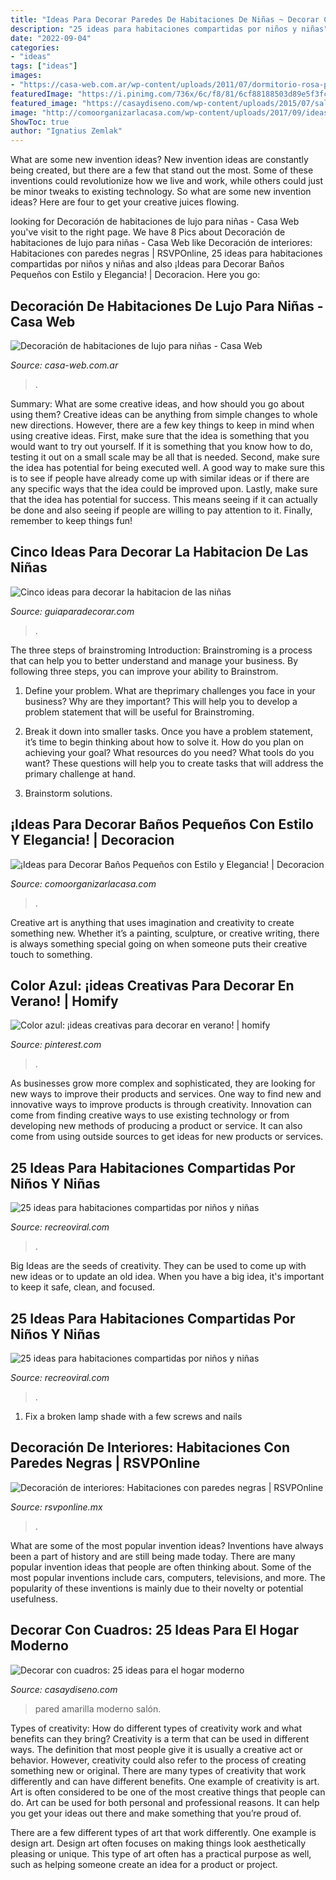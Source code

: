 ```yaml
---
title: "Ideas Para Decorar Paredes De Habitaciones De Niñas ~ Decorar Con Cuadros: 25 Ideas Para El Hogar Moderno"
description: "25 ideas para habitaciones compartidas por niños y niñas"
date: "2022-09-04"
categories:
- "ideas"
tags: ["ideas"]
images:
- "https://casa-web.com.ar/wp-content/uploads/2011/07/dormitorio-rosa-para-nena-moderno-elegante-400x300.jpg"
featuredImage: "https://i.pinimg.com/736x/6c/f8/81/6cf88188503d89e5f3fc7baa21325622.jpg"
featured_image: "https://casaydiseno.com/wp-content/uploads/2015/07/salon-estilo-contemporaneo-pared-amarilla-mesa-cristal.jpeg"
image: "http://comoorganizarlacasa.com/wp-content/uploads/2017/09/ideas-para-decorar-banos-pequenos-16.jpg"
ShowToc: true
author: "Ignatius Zemlak"
---
```



What are some new invention ideas?
New invention ideas are constantly being created, but there are a few that stand out the most. Some of these inventions could revolutionize how we live and work, while others could just be minor tweaks to existing technology. So what are some new invention ideas? Here are four to get your creative juices flowing.

	

		
looking for Decoración de habitaciones de lujo para niñas - Casa Web you've visit to the right page. We have 8 Pics about Decoración de habitaciones de lujo para niñas - Casa Web like Decoración de interiores: Habitaciones con paredes negras | RSVPOnline, 25 ideas para habitaciones compartidas por niños y niñas and also ¡Ideas para Decorar Baños Pequeños con Estilo y Elegancia! | Decoracion. Here you go:
		
    
## Decoración De Habitaciones De Lujo Para Niñas - Casa Web

<img loading=lazy src="https://casa-web.com.ar/wp-content/uploads/2011/07/dormitorio-rosa-para-nena-moderno-elegante-400x300.jpg" onerror="this.onerror=null;this.src='https://tse2.mm.bing.net/th?id=OIP.n9YsRzWrFHCbnEJTXPPDKAAAAA&amp;pid=15.1';" alt="Decoración de habitaciones de lujo para niñas - Casa Web">

_Source: casa-web.com.ar_

>. 

	

Summary: What are some creative ideas, and how should you go about using them?
Creative ideas can be anything from simple changes to whole new directions. However, there are a few key things to keep in mind when using creative ideas. First, make sure that the idea is something that you would want to try out yourself. If it is something that you know how to do, testing it out on a small scale may be all that is needed. Second, make sure the idea has potential for being executed well. A good way to make sure this is to see if people have already come up with similar ideas or if there are any specific ways that the idea could be improved upon. Lastly, make sure that the idea has potential for success. This means seeing if it can actually be done and also seeing if people are willing to pay attention to it. Finally, remember to keep things fun!

    
## Cinco Ideas Para Decorar La Habitacion De Las Niñas

<img loading=lazy src="https://www.guiaparadecorar.com/wp-content/uploads/2010/10/Cinco-ideas-para-decorar-la-habitacion-de-las-niñas-04.jpg" onerror="this.onerror=null;this.src='https://tse2.mm.bing.net/th?id=OIP.ih5cllhJ5duRNCMnWXs_fAHaFi&amp;pid=15.1';" alt="Cinco ideas para decorar la habitacion de las niñas">

_Source: guiaparadecorar.com_

>. 

	

The three steps of brainstroming
Introduction:
Brainstroming is a process that can help you to better understand and manage your business. By following three steps, you can improve your ability to Brainstrom.

1. Define your problem. What are theprimary challenges you face in your business? Why are they important? This will help you to develop a problem statement that will be useful for Brainstroming.

2. Break it down into smaller tasks. Once you have a problem statement, it’s time to begin thinking about how to solve it. How do you plan on achieving your goal? What resources do you need? What tools do you want? These questions will help you to create tasks that will address the primary challenge at hand.

3. Brainstorm solutions.

    
## ¡Ideas Para Decorar Baños Pequeños Con Estilo Y Elegancia! | Decoracion

<img loading=lazy src="http://comoorganizarlacasa.com/wp-content/uploads/2017/09/ideas-para-decorar-banos-pequenos-16.jpg" onerror="this.onerror=null;this.src='https://tse4.mm.bing.net/th?id=OIP.xR3JLqVv0mSD__9_GElvQgHaJ4&amp;pid=15.1';" alt="¡Ideas para Decorar Baños Pequeños con Estilo y Elegancia! | Decoracion">

_Source: comoorganizarlacasa.com_

>. 

	

Creative art is anything that uses imagination and creativity to create something new. Whether it’s a painting, sculpture, or creative writing, there is always something special going on when someone puts their creative touch to something.

    
## Color Azul: ¡ideas Creativas Para Decorar En Verano! | Homify

<img loading=lazy src="https://i.pinimg.com/736x/6c/f8/81/6cf88188503d89e5f3fc7baa21325622.jpg" onerror="this.onerror=null;this.src='https://tse2.mm.bing.net/th?id=OIP.GznmFkvC41criosp97AxLwHaLH&amp;pid=15.1';" alt="Color azul: ¡ideas creativas para decorar en verano! | homify">

_Source: pinterest.com_

>. 

	

As businesses grow more complex and sophisticated, they are looking for new ways to improve their products and services. One way to find new and innovative ways to improve products is through creativity. Innovation can come from finding creative ways to use existing technology or from developing new methods of producing a product or service. It can also come from using outside sources to get ideas for new products or services.

    
## 25 Ideas Para Habitaciones Compartidas Por Niños Y Niñas

<img loading=lazy src="https://www.recreoviral.com/wp-content/uploads/2015/10/Creativas-habitaciones-compartidas-por-niños-y-niñas-12.jpg" onerror="this.onerror=null;this.src='https://tse3.mm.bing.net/th?id=OIP.ZueAjsHcfYZvrHd_8oIy4wHaE8&amp;pid=15.1';" alt="25 ideas para habitaciones compartidas por niños y niñas">

_Source: recreoviral.com_

>. 

	

Big Ideas are the seeds of creativity. They can be used to come up with new ideas or to update an old idea. When you have a big idea, it's important to keep it safe, clean, and focused.

    
## 25 Ideas Para Habitaciones Compartidas Por Niños Y Niñas

<img loading=lazy src="https://www.recreoviral.com/wp-content/uploads/2015/10/Creativas-habitaciones-compartidas-por-niños-y-niñas-4.jpg" onerror="this.onerror=null;this.src='https://tse3.mm.bing.net/th?id=OIP.R0UxAKtckb5nkf4kS92wUQHaHJ&amp;pid=15.1';" alt="25 ideas para habitaciones compartidas por niños y niñas">

_Source: recreoviral.com_

>. 

	

1. Fix a broken lamp shade with a few screws and nails

    
## Decoración De Interiores: Habitaciones Con Paredes Negras | RSVPOnline

<img loading=lazy src="https://cdn2.rsvponline.mx/files/rsvp/images/main/2020/collage_sin_titulo_49.jpg" onerror="this.onerror=null;this.src='https://tse1.mm.bing.net/th?id=OIP.-6sGeepIiUAibxY7QxV0TwHaDy&amp;pid=15.1';" alt="Decoración de interiores: Habitaciones con paredes negras | RSVPOnline">

_Source: rsvponline.mx_

>. 

	

What are some of the most popular invention ideas?
Inventions have always been a part of history and are still being made today. There are many popular invention ideas that people are often thinking about. Some of the most popular inventions include cars, computers, televisions, and more. The popularity of these inventions is mainly due to their novelty or potential usefulness.

    
## Decorar Con Cuadros: 25 Ideas Para El Hogar Moderno

<img loading=lazy src="https://casaydiseno.com/wp-content/uploads/2015/07/salon-estilo-contemporaneo-pared-amarilla-mesa-cristal.jpeg" onerror="this.onerror=null;this.src='https://tse4.mm.bing.net/th?id=OIP.RIQQWj-nDr5hVS5nQFtmzAHaJ4&amp;pid=15.1';" alt="Decorar con cuadros: 25 ideas para el hogar moderno">

_Source: casaydiseno.com_

>pared amarilla moderno salón. 

	

Types of creativity: How do different types of creativity work and what benefits can they bring?
Creativity is a term that can be used in different ways. The definition that most people give it is usually a creative act or behavior. However, creativity could also refer to the process of creating something new or original. There are many types of creativity that work differently and can have different benefits. 
One example of creativity is art. Art is often considered to be one of the most creative things that people can do. Art can be used for both personal and professional reasons. It can help you get your ideas out there and make something that you’re proud of. 

There are a few different types of art that work differently. One example is design art. Design art often focuses on making things look aesthetically pleasing or unique. This type of art often has a practical purpose as well, such as helping someone create an idea for a product or project.

